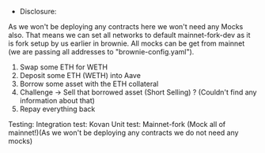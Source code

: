 
* Disclosure:

As we won't be deploying any contracts here we won't need any Mocks also. That means we can set all networks to default mainnet-fork-dev as it is fork setup by us earlier
in brownie. All mocks can be get from mainnet (we are passing all addresses to "brownie-config.yaml").

1. Swap some ETH for WETH
2. Deposit some ETH (WETH) into Aave
3. Borrow some asset with the ETH collateral
4. Challenge -> Sell that borrowed asset (Short Selling) ? (Couldn't find any information about that)
5. Repay everything back

Testing:
Integration test: Kovan
Unit test: Mainnet-fork (Mock all of mainnet!)(As we won't be deploying any contracts we do not need any mocks)
